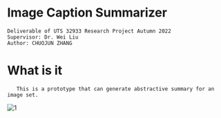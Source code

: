 # Image Caption Summarizer 
	Deliverable of UTS 32933 Research Project Autumn 2022
	Supervisor: Dr. Wei Liu
	Author: CHUOJUN ZHANG

# What is it
       This is a prototype that can generate abstractive summary for an image set. 
![1](https://user-images.githubusercontent.com/104782412/198530590-287ddf04-35d5-40dc-8c69-26c6545f4a7d.jpg)


